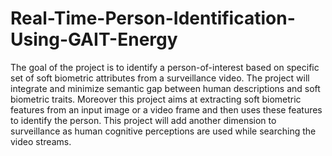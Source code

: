 # Real-Time-Person-Identification-Using-GAIT-Energy
The goal of the project is to identify a person-of-interest based on specific set of soft biometric attributes from a surveillance video.  The project will integrate and minimize semantic gap between human descriptions and soft biometric traits.  Moreover this project aims at extracting soft biometric features from an input image or a video frame and then uses these features to identify the person.  This project will add another dimension to surveillance as human cognitive perceptions are used while searching the video streams.
